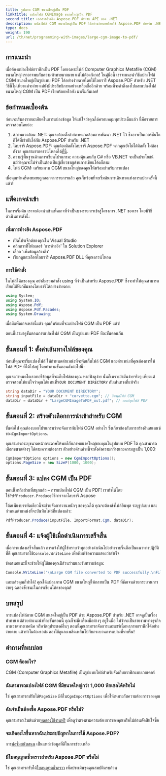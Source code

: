 ```yaml
---
title: รูปภาพ CGM ขนาดใหญ่เป็น PDF
linktitle: แปลงไฟล์ CGMImage ขนาดใหญ่เป็น PDF
second_title: เอกสารอ้างอิง Aspose.PDF สำหรับ API ของ .NET
description: แปลงไฟล์ CGM ขนาดใหญ่เป็น PDF ได้อย่างง่ายดายโดยใช้ Aspose.PDF สำหรับ .NET ปฏิบัติตามคำแนะนำง่ายๆ นี้เพื่อกระบวนการแปลงที่รวดเร็วและมีประสิทธิภาพ
type: docs
weight: 190
url: /th/net/programming-with-images/large-cgm-image-to-pdf/
---
```

## การแนะนำ

เมื่อต้องแปลงไฟล์กราฟิกเป็น PDF โดยเฉพาะไฟล์ Computer Graphics Metafile (CGM) ขนาดใหญ่ เราอาจพบกับความท้าทายมากมาย แต่ไม่ต้องกังวล! ในคู่มือนี้ เราจะแนะนำวิธีแปลงไฟล์ CGM ขนาดใหญ่เป็นรูปแบบ PDF ได้อย่างง่ายดายโดยใช้ไลบรารี Aspose.PDF สำหรับ .NET วิธีนี้ไม่เพียงแต่จะง่าย แต่ยังมีประสิทธิภาพอย่างเหลือเชื่ออีกด้วย พร้อมที่จะดำดิ่งลงไปและแปลงไฟล์ขนาดใหญ่ CGM เป็น PDF เรียบร้อยหรือยัง มาเริ่มกันเลย!

## ข้อกำหนดเบื้องต้น

ก่อนจะเริ่มลงรายละเอียดในการแปลงข้อมูล ให้แน่ใจว่าคุณได้ครอบคลุมทุกประเด็นแล้ว นี่คือรายการตรวจสอบโดยย่อ:

1. สภาพแวดล้อม .NET: คุณจะต้องตั้งค่าสภาพแวดล้อมการพัฒนา .NET ไว้ ซึ่งอาจเป็นเวอร์ชันใดก็ได้ที่เข้ากันได้กับ Aspose.PDF สำหรับ .NET
2. ไลบรารี Aspose.PDF: คุณต้องติดตั้งไลบรารี Aspose.PDF หากคุณยังไม่ได้ติดตั้ง ไม่ต้องกังวล คุณสามารถดาวน์โหลดได้[ที่นี่](https://releases.aspose.com/pdf/net/).
3. ความรู้พื้นฐานด้านการเขียนโปรแกรม: ความคุ้นเคยกับ C# หรือ VB.NET จะเป็นประโยชน์ แม้ว่าคุณจะไม่จำเป็นต้องเป็นผู้เชี่ยวชาญด้านการเขียนโค้ดก็ตาม
4. ไฟล์ CGM: เตรียมภาพ CGM ขนาดใหญ่ของคุณให้พร้อมสำหรับการแปลง

เมื่อคุณทำเครื่องหมายถูกออกจากรายการแล้ว คุณก็พร้อมที่จะเริ่มต้นการเดินทางแห่งการแปลงครั้งนี้แล้ว!

## แพ็คเกจนำเข้า

ในการเริ่มต้น เราจะต้องนำเข้าแพ็คเกจที่จำเป็นบางรายการเข้าสู่โครงการ .NET ของเรา โดยมีวิธีดำเนินการดังนี้:

### เพิ่มการอ้างอิง Aspose.PDF

- เปิดโปรเจ็กต์ของคุณใน Visual Studio
- คลิกขวาที่โฟลเดอร์ 'การอ้างอิง' ใน Solution Explorer
- เลือก 'เพิ่มข้อมูลอ้างอิง'
- เรียกดูและเลือกไลบรารี Aspose.PDF DLL ที่คุณดาวน์โหลด

### การใช้คำสั่ง

ในไฟล์โค้ดของคุณ อย่าลืมรวมคำสั่ง using ที่จำเป็นสำหรับ Aspose.PDF ซึ่งจะทำให้คุณสามารถเรียกใช้ฟังก์ชันของไลบรารีได้อย่างง่ายดาย:

```csharp
using System;
using System.IO;
using Aspose.Pdf;
using Aspose.Pdf.Facades;
using System.Drawing;
```

เมื่อมีแพ็คเกจเหล่านี้แล้ว คุณก็พร้อมที่จะแปลงไฟล์ CGM เป็น PDF แล้ว!

ตอนนี้เรามาดูขั้นตอนการแปลงไฟล์ CGM เป็นรูปแบบ PDF ทีละขั้นตอนกัน

## ขั้นตอนที่ 1: ตั้งค่าเส้นทางไฟล์ของคุณ

ก่อนที่คุณจะเริ่มแปลงไฟล์ ให้กำหนดตำแหน่งที่จะจัดเก็บไฟล์ CGM และตำแหน่งที่คุณต้องการให้ไฟล์ PDF ที่ได้ไปอยู่ โดยทำตามขั้นตอนดังต่อไปนี้:

 คุณจะกำหนดไดเรกทอรีข้อมูลที่จะเก็บไฟล์ของคุณ หากฟังดูง่าย นั่นก็เพราะว่ามันง่ายจริงๆ เพียงแต่ตรวจสอบให้แน่ใจว่าคุณได้แทนที่`YOUR DOCUMENT DIRECTORY` กับเส้นทางที่แท้จริง

```csharp
string dataDir = "YOUR DOCUMENT DIRECTORY";
string inputFile = dataDir + "corvette.cgm"; // อินพุตไฟล์ CGM
dataDir = dataDir + "LargeCGMImageToPDF_out.pdf"; // เอาท์พุตไฟล์ PDF
```

## ขั้นตอนที่ 2: สร้างตัวเลือกการนำเข้าสำหรับ CGM

 ขั้นต่อไป คุณต้องบอกโปรแกรมว่าจะจัดการกับไฟล์ CGM อย่างไร ซึ่งเกี่ยวข้องกับการสร้างอินสแตนซ์ของ`CgmImportOptions`.

คุณสามารถระบุขนาดหน้ากระดาษให้พอดีกับภาพขนาดใหญ่ของคุณในรูปแบบ PDF ได้ คุณสามารถเลือกขนาดต่างๆ ได้ตามความต้องการ ตัวอย่างด้านล่างนี้จะตั้งค่าความกว้างและความสูงเป็น 1,000:

```csharp
CgmImportOptions options = new CgmImportOptions();
options.PageSize = new SizeF(1000, 1000);
```

## ขั้นตอนที่ 3: แปลง CGM เป็น PDF

 ตอนนี้มาถึงส่วนที่สนุกแล้ว – การแปลงไฟล์ CGM เป็น PDF! เราทำได้โดยใช้`PdfProducer.Produce`วิธีการจากไลบรารี Aspose

โค้ดเพียงบรรทัดเดียวนี้จะช่วยจัดการงานหนักๆ ของคุณได้ คุณจะต้องส่งไฟล์อินพุต ระบุรูปแบบ และกำหนดตำแหน่งที่จะบันทึกไฟล์ที่แปลงแล้ว:

```csharp
PdfProducer.Produce(inputFile, ImportFormat.Cgm, dataDir);
```

## ขั้นตอนที่ 4: แจ้งผู้ใช้เมื่อดำเนินการเสร็จสิ้น

 เมื่อการแปลงเสร็จสิ้นแล้ว การแจ้งให้ผู้ใช้ทราบว่าทุกอย่างดำเนินไปอย่างราบรื่นถือเป็นแนวทางปฏิบัติที่ดี คุณสามารถใช้`Console.WriteLine` เพื่อพิมพ์ข้อความแสดงว่าสำเร็จ

ข้อเสนอแนะนี้จะช่วยให้ผู้ใช้ของคุณมีส่วนร่วมและรับทราบข้อมูล:

```csharp
Console.WriteLine("\nLarge CGM file converted to PDF successfully.\nFile saved at " + dataDir);
```

และแล้วคุณก็ทำได้! คุณได้แปลงภาพ CGM ขนาดใหญ่ให้กลายเป็น PDF ที่ชัดเจนด้วยกระบวนการง่ายๆ ฉลองชัยชนะในการเขียนโค้ดของคุณ!

## บทสรุป

การแปลงไฟล์ภาพ CGM ขนาดใหญ่เป็น PDF ด้วย Aspose.PDF สำหรับ .NET อาจดูเป็นเรื่องท้าทาย แต่ด้วยคำแนะนำทีละขั้นตอนนี้ คุณก็จะมีเครื่องมือต่างๆ อยู่ในมือ ไม่ว่าจะเป็นรายงานทางธุรกิจ ภาพวาดทางเทคนิค หรือวัตถุประสงค์อื่นๆ ตอนนี้คุณสามารถจัดการและแชร์เนื้อหาภาพกราฟิกได้อย่างง่ายดาย แล้วทำไมต้องรอล่ะ ลองใช้ดูและเพลิดเพลินไปกับกระบวนการแปลงที่ราบรื่น!

## คำถามที่พบบ่อย

### CGM คืออะไร?
CGM (Computer Graphics Metafile) เป็นรูปแบบไฟล์สำหรับจัดเก็บกราฟิกแบบเวกเตอร์

### ฉันสามารถแปลงไฟล์ CGM ที่มีขนาดใหญ่กว่า 1,000 พิกเซลได้หรือไม่
 ใช่ คุณสามารถปรับได้`PageSize` มิติใน`CgmImportOptions` เพื่อให้เหมาะกับความต้องการของคุณ

### ฉันจำเป็นต้องซื้อ Aspose.PDF หรือไม่?
 คุณสามารถเริ่มต้นด้วย[ทดลองใช้งานฟรี](https://releases.aspose.com/) เพื่อดูว่าตรงตามความต้องการของคุณหรือไม่ก่อนตัดสินใจซื้อ

### จะเกิดอะไรขึ้นหากฉันประสบปัญหาในการใช้ Aspose.PDF?
 การ[ฟอรั่มสนับสนุน](https://forum.aspose.com/c/pdf/10) เป็นแหล่งข้อมูลที่ดีในการช่วยเหลือ

### มีใบอนุญาตชั่วคราวสำหรับ Aspose.PDF หรือไม่
 ใช่ คุณสามารถรับได้[ใบอนุญาตชั่วคราว](https://purchase.aspose.com/temporary-license/) เพื่อประเมินชุดคุณสมบัติครบถ้วน
